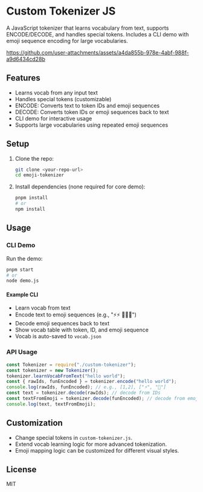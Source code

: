 # Custom Tokenizer JS

A JavaScript tokenizer that learns vocabulary from text, supports ENCODE/DECODE, and handles special tokens. Includes a CLI demo with emoji sequence encoding for large vocabularies.


https://github.com/user-attachments/assets/a4da855b-978e-4abf-988f-a9d6434cd28b



## Features

- Learns vocab from any input text
- Handles special tokens (customizable)
- ENCODE: Converts text to token IDs and emoji sequences
- DECODE: Converts token IDs or emoji sequences back to text
- CLI demo for interactive usage
- Supports large vocabularies using repeated emoji sequences

## Setup

1. Clone the repo:
   ```sh
   git clone <your-repo-url>
   cd emoji-tokenizer
   ```
2. Install dependencies (none required for core demo):
   ```sh
   pnpm install
   # or
   npm install
   ```

## Usage

### CLI Demo

Run the demo:

```sh
pnpm start
# or
node demo.js
```

#### Example CLI

- Learn vocab from text
- Encode text to emoji sequences (e.g., "⚡⚡ 💎💎💎")
- Decode emoji sequences back to text
- Show vocab table with token, ID, and emoji sequence
- Vocab is auto-saved to `vocab.json`

### API Usage

```js
const Tokenizer = require("./custom-tokenizer");
const tokenizer = new Tokenizer();
tokenizer.learnVocabFromText("hello world");
const { rawIds, funEncoded } = tokenizer.encode("hello world");
console.log(rawIds, funEncoded); // e.g., [1,2], ["⚡", "💎"]
const text = tokenizer.decode(rawIds); // decode from IDs
const textFromEmoji = tokenizer.decode(funEncoded); // decode from emoji sequences
console.log(text, textFromEmoji);
```

## Customization

- Change special tokens in `custom-tokenizer.js`.
- Extend vocab learning logic for more advanced tokenization.
- Emoji mapping logic can be customized for different visual styles.

## License

MIT
